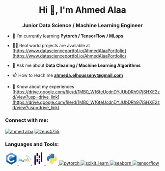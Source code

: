 <h1 align="center">Hi 👋, I'm Ahmed Alaa</h1>
<h3 align="center">Junior Data Science / Machine Learning Engineer</h3>

- 🌱 I’m currently learning **Pytorch / TensorFlow / MLops**

- 👨‍💻 Real world projects are available at [https://www.datascienceportfol.io/AhmedAlaaPortfolio](https://www.datascienceportfol.io/AhmedAlaaPortfolio)

- 💬 Ask me about **Data Cleaning / Machine Learning Algorithms**

- 📫 How to reach me **ahmeda.elhousseny@gmail.com**

- 📄 Know about my experiences [https://drive.google.com/file/d/1MB0_Wf6feUcdnDYJUbDRh9i7jSHXE2zd/view?usp=drive_link](https://drive.google.com/file/d/1MB0_Wf6feUcdnDYJUbDRh9i7jSHXE2zd/view?usp=drive_link)

<h3 align="left">Connect with me:</h3>
<p align="left">
<a href="https://linkedin.com/in/ahmed alaa" target="blank"><img align="center" src="https://raw.githubusercontent.com/rahuldkjain/github-profile-readme-generator/master/src/images/icons/Social/linked-in-alt.svg" alt="ahmed alaa" height="30" width="40" /></a>
<a href="https://kaggle.com/zeus4755" target="blank"><img align="center" src="https://raw.githubusercontent.com/rahuldkjain/github-profile-readme-generator/master/src/images/icons/Social/kaggle.svg" alt="zeus4755" height="30" width="40" /></a>
</p>

<h3 align="left">Languages and Tools:</h3>
<p align="left"> <a href="https://www.cprogramming.com/" target="_blank" rel="noreferrer"> <img src="https://raw.githubusercontent.com/devicons/devicon/master/icons/c/c-original.svg" alt="c" width="40" height="40"/> </a> <a href="https://www.mysql.com/" target="_blank" rel="noreferrer"> <img src="https://raw.githubusercontent.com/devicons/devicon/master/icons/mysql/mysql-original-wordmark.svg" alt="mysql" width="40" height="40"/> </a> <a href="https://pandas.pydata.org/" target="_blank" rel="noreferrer"> <img src="https://raw.githubusercontent.com/devicons/devicon/2ae2a900d2f041da66e950e4d48052658d850630/icons/pandas/pandas-original.svg" alt="pandas" width="40" height="40"/> </a> <a href="https://www.python.org" target="_blank" rel="noreferrer"> <img src="https://raw.githubusercontent.com/devicons/devicon/master/icons/python/python-original.svg" alt="python" width="40" height="40"/> </a> <a href="https://pytorch.org/" target="_blank" rel="noreferrer"> <img src="https://www.vectorlogo.zone/logos/pytorch/pytorch-icon.svg" alt="pytorch" width="40" height="40"/> </a> <a href="https://scikit-learn.org/" target="_blank" rel="noreferrer"> <img src="https://upload.wikimedia.org/wikipedia/commons/0/05/Scikit_learn_logo_small.svg" alt="scikit_learn" width="40" height="40"/> </a> <a href="https://seaborn.pydata.org/" target="_blank" rel="noreferrer"> <img src="https://seaborn.pydata.org/_images/logo-mark-lightbg.svg" alt="seaborn" width="40" height="40"/> </a> <a href="https://www.tensorflow.org" target="_blank" rel="noreferrer"> <img src="https://www.vectorlogo.zone/logos/tensorflow/tensorflow-icon.svg" alt="tensorflow" width="40" height="40"/> </a> </p>
